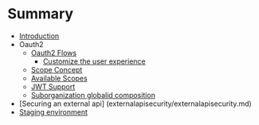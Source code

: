 # Summary

* [Introduction](README.md)
* Oauth2
   * [Oauth2 Flows](oauth2/oauth2.md)
       * [Customize the user experience](oauth2/CustomizeAuthorizationCodeFlow.md)
   * [Scope Concept](oauth2/scopes.md)
   * [Available Scopes](oauth2/availableScopes.md)
   * [JWT Support](oauth2/jwt.md)
   * [Suborganization globalid composition](oauth2/suborganizations.md)
* [Securing an external api] (externalapisecurity/externalapisecurity.md)
* [Staging environment](staging.md)
